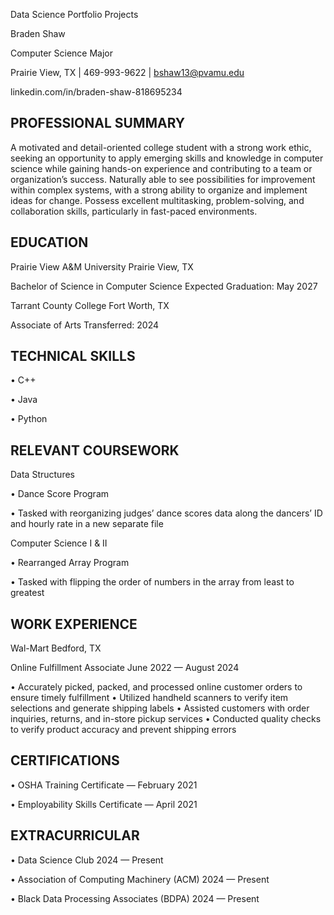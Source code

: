 Data Science Portfolio Projects

Braden Shaw

Computer Science Major

Prairie View, TX | 469-993-9622 | bshaw13@pvamu.edu

linkedin.com/in/braden-shaw-818695234

PROFESSIONAL SUMMARY
-----------------------------------------------------------------------------------------------------------------------------
A motivated and detail-oriented college student with a strong work ethic, seeking an opportunity to apply emerging skills 
and knowledge in computer science while gaining hands-on experience and contributing to a team or organization’s success.
Naturally able to see possibilities for improvement within complex systems, with a strong ability to organize and implement
ideas for change. Possess excellent multitasking, problem-solving, and collaboration skills, particularly in fast-paced 
environments.

EDUCATION
-----------------------------------------------------------------------------------------------------------------------------
Prairie View A&M University   Prairie View, TX

Bachelor of Science in Computer Science   Expected Graduation: May 2027

Tarrant County College   Fort Worth, TX

Associate of Arts   Transferred: 2024

TECHNICAL SKILLS
-----------------------------------------------------------------------------------------------------------------------------
• C++

• Java

• Python

RELEVANT COURSEWORK
-----------------------------------------------------------------------------------------------------------------------------
Data Structures

• Dance Score Program

• Tasked with reorganizing judges’ dance scores data along the dancers’ ID and hourly rate in a new separate file

Computer Science I & II

• Rearranged Array Program

• Tasked with flipping the order of numbers in the array from least to greatest

WORK EXPERIENCE
-----------------------------------------------------------------------------------------------------------------------------
Wal-Mart  Bedford, TX

Online Fulfillment Associate   June 2022 — August 2024

• Accurately picked, packed, and processed online customer orders to ensure timely fulfillment
• Utilized handheld scanners to verify item selections and generate shipping labels
• Assisted customers with order inquiries, returns, and in-store pickup services
• Conducted quality checks to verify product accuracy and prevent shipping errors

CERTIFICATIONS
-----------------------------------------------------------------------------------------------------------------------------
• OSHA Training Certificate — February 2021

• Employability Skills Certificate — April 2021

EXTRACURRICULAR
-----------------------------------------------------------------------------------------------------------------------------
• Data Science Club  2024 — Present

• Association of Computing Machinery (ACM)  2024 — Present

• Black Data Processing Associates (BDPA)  2024 — Present
